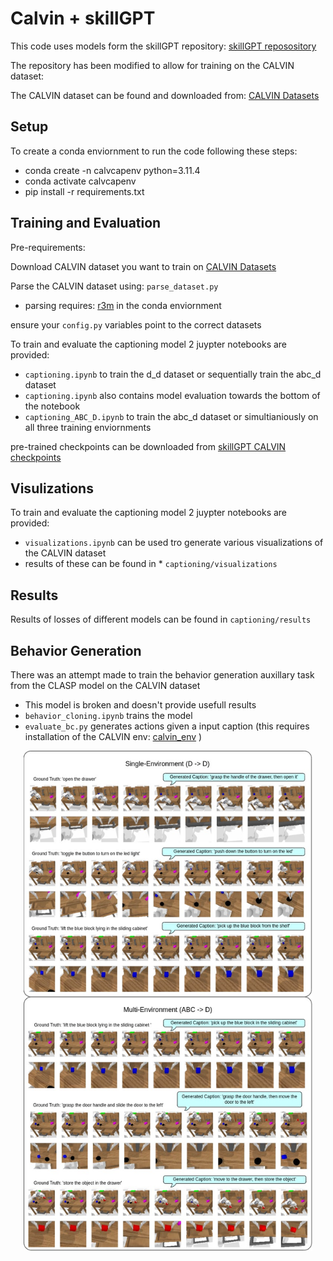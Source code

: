 # Calvin + skillGPT

<p> This code uses models form the skillGPT repository: 
  <a target="_blank" href="https://github.com/krishanrana/skillGPT/tree/distributional_SkillGPTh">skillGPT reposository</a>
</p>
<p> The repository has been modified to allow for training on the CALVIN dataset:</p>
<p> The CALVIN dataset can be found and downloaded from: 
  <a target="_blank" href="https://github.com/mees/calvin/tree/main/dataset">CALVIN Datasets</a>
</p>


## Setup
To create a conda enviornment to run the code following these steps:

* conda create -n calvcapenv python=3.11.4
* conda activate calvcapenv
* pip install -r requirements.txt

## Training and Evaluation
Pre-requirements: 

<p> Download CALVIN dataset you want to train on
  <a target="_blank" href="https://github.com/mees/calvin/tree/main/dataset">CALVIN Datasets</a>
</p>

Parse the CALVIN dataset using: `parse_dataset.py`
* parsing requires: <a target="_blank" href="https://github.com/facebookresearch/r3m">r3m</a> in the conda enviornment

ensure your `config.py` variables point to the correct datasets

To train and evaluate the captioning model 2 juypter notebooks are provided:

* `captioning.ipynb` to train the d_d dataset or sequentially train the abc_d dataset 
* `captioning.ipynb` also contains model evaluation towards the bottom of the notebook
* `captioning_ABC_D.ipynb` to train the abc_d dataset or simultianiously on all three training enviornments

<p> pre-trained checkpoints can be downloaded from
  <a target="_blank" href="https://uni-bielefeld.sciebo.de/s/g8cqCJbzM2YWBDh">skillGPT CALVIN checkpoints</a>
</p>



## Visulizations
To train and evaluate the captioning model 2 juypter notebooks are provided:

* `visualizations.ipynb` can be used tro generate various visualizations of the CALVIN dataset
* results of these can be found in * `captioning/visualizations` 

## Results
Results of losses of different models can be found in `captioning/results`

## Behavior Generation
There was an attempt made to train the behavior generation auxillary task from the CLASP model on the CALVIN dataset
* This model is broken and doesn't provide usefull results
* `behavior_cloning.ipynb` trains the model
* `evaluate_bc.py` generates actions given a input caption (this requires installation of the CALVIN env: <a target="_blank" href="https://github.com/mees/calvin_env/tree/1431a46bd36bde5903fb6345e68b5ccc30def666">calvin_env</a> ) 


<p align="center">
  <img src="captioning/assets/example_captions.jpg" height="800">
</p>
